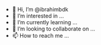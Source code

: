 - 👋 Hi, I’m @ibrahimbdk
- 👀 I’m interested in ...
- 🌱 I’m currently learning ...
- 💞️ I’m looking to collaborate on ...
- 📫 How to reach me ...

<!---
ibrahimbdk/ibrahimbdk is a ✨ special ✨ repository because its `README.md` (this file) appears on your GitHub profile.
You can click the Preview link to take a look at your changes.
--->
